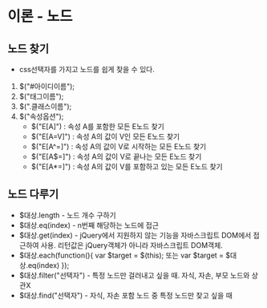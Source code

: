 # 이론 - 노드

## <b>노드 찾기</b>
* css선택자를 가지고 노드를 쉽게 찾을 수 있다.
1. $("#아이디이름");
2. $("태그이름");
3. $(".클래스이름");
4. $("속성옵션");
    * $("E[A]") : 속성 A를 포함한 모든 E노드 찾기
    * $("E[A=V]") : 속성 A의 값이 V인 모든 E노드 찾기
    * $("E[A^=]") : 속성 A의 값이 V로 시작하는 모든 E노드 찾기 
    * $("E[A$=]") : 속성 A의 값이 V로 끝나는 모든 E노드 찾기
    * $("E[A*=]") : 속성 A의 값이 V를 포함하고 있는 모든 E노드 찾기

## <b>노드 다루기</b>
* $대상.length - 노드 개수 구하기
* $대상.eq(index) - n번째 해당하는 노드에 접근
* $대상.get(index) - jQuery에서 지원하지 않는 기능을 자바스크립트 DOM에서 접근하여 사용. 리턴값은 jQuery객체가 아니라 자바스크립트 DOM객체.
* $대상.each(function(){
    var $target = $(this);
    또는
    var $target = $대상.eq(index)
});
* $대상.filter("선택자") - 특정 노드만 걸러내고 싶을 때. 자식, 자손, 부모 노드와 상관X
* $대상.find("선택자") - 자식, 자손 포함 노드 중 특정 노드만 찾고 싶을 때
